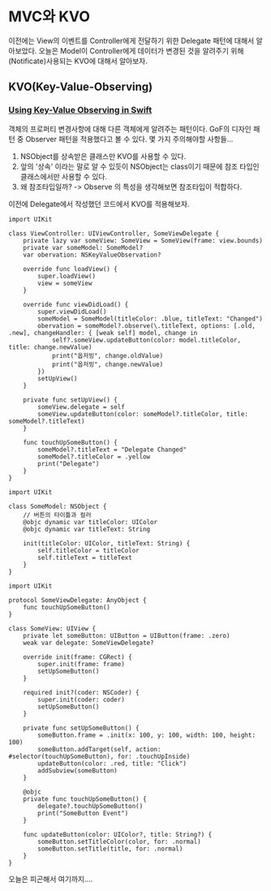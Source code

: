 # MVC와 KVO
이전에는 View의 이벤트를 Controller에게 전달하기 위한 Delegate 패턴에 대해서 알아보았다.
오늘은 Model이 Controller에게 데이터가 변경된 것을 알려주기 위해(Notificate)사용되는
KVO에 대해서 알아보자.

## KVO(Key-Value-Observing)
### [Using Key-Value Observing in Swift](https://developer.apple.com/documentation/swift/cocoa_design_patterns/using_key-value_observing_in_swift)
객체의 프로퍼티 변경사항에 대해 다른 객체에게 알려주는 패턴이다.
GoF의 디자인 패턴 중 Observer 패턴을 적용했다고 볼 수 있다.
몇 가지 주의해야할 사항들...

1. NSObject를 상속받은 클래스만 KVO를 사용할 수 있다.
2. 앞의 '상속' 이라는 말로 알 수 있듯이 NSObject는 class이기 때문에 참조 타입인 클래스에서만 사용할 수 있다.
3. 왜 참조타입일까? -> Observe 의 특성을 생각해보면 참조타입이 적합하다.

이전에 Delegate에서 작성했던 코드에서 KVO를 적용해보자.

```swift=
import UIKit

class ViewController: UIViewController, SomeViewDelegate {
    private lazy var someView: SomeView = SomeView(frame: view.bounds)
    private var someModel: SomeModel?
    var obervation: NSKeyValueObservation?
    
    override func loadView() {
        super.loadView()
        view = someView
    }
    
    override func viewDidLoad() {
        super.viewDidLoad()
        someModel = SomeModel(titleColor: .blue, titleText: "Changed")
        obervation = someModel?.observe(\.titleText, options: [.old, .new], changeHandler: { [weak self] model, change in
            self?.someView.updateButton(color: model.titleColor, title: change.newValue)
            print("옵저빙", change.oldValue)
            print("옵저빙", change.newValue)
        })
        setUpView()
    }
    
    private func setUpView() {
        someView.delegate = self
        someView.updateButton(color: someModel?.titleColor, title: someModel?.titleText)
    }
    
    func touchUpSomeButton() {
        someModel?.titleText = "Delegate Changed"
        someModel?.titleColor = .yellow
        print("Delegate")
    }
}
```
```swift=
import UIKit

class SomeModel: NSObject {
    // 버튼의 타이틀과 컬러
    @objc dynamic var titleColor: UIColor
    @objc dynamic var titleText: String
    
    init(titleColor: UIColor, titleText: String) {
        self.titleColor = titleColor
        self.titleText = titleText
    }
}
```

```swift=
import UIKit

protocol SomeViewDelegate: AnyObject {
    func touchUpSomeButton()
}

class SomeView: UIView {
    private let someButton: UIButton = UIButton(frame: .zero)
    weak var delegate: SomeViewDelegate?
    
    override init(frame: CGRect) {
        super.init(frame: frame)
        setUpSomeButton()
    }
    
    required init?(coder: NSCoder) {
        super.init(coder: coder)
        setUpSomeButton()
    }
    
    private func setUpSomeButton() {
        someButton.frame = .init(x: 100, y: 100, width: 100, height: 100)
        someButton.addTarget(self, action: #selector(touchUpSomeButton), for: .touchUpInside)
        updateButton(color: .red, title: "Click")
        addSubview(someButton)
    }
    
    @objc
    private func touchUpSomeButton() {
        delegate?.touchUpSomeButton()
        print("SomeButton Event")
    }
    
    func updateButton(color: UIColor?, title: String?) {
        someButton.setTitleColor(color, for: .normal)
        someButton.setTitle(title, for: .normal)
    }
}

```

오늘은 피곤해서 여기까지....
